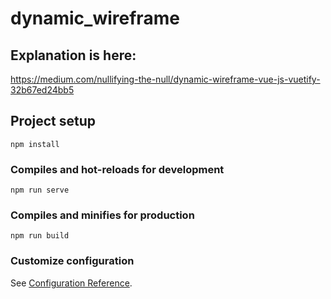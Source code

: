 # dynamic_wireframe

## Explanation is here: 
https://medium.com/nullifying-the-null/dynamic-wireframe-vue-js-vuetify-32b67ed24bb5

## Project setup
```
npm install
```

### Compiles and hot-reloads for development
```
npm run serve
```

### Compiles and minifies for production
```
npm run build
```

### Customize configuration
See [Configuration Reference](https://cli.vuejs.org/config/).
